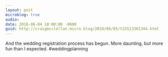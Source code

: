 ```yaml
---
layout: post
microblog: true
audio: 
date: 2010-06-04 18:00:00 -0600
guid: http://craigmcclellan.micro.blog/2010/06/05/t15513301344.html
---
```

And the wedding registration process has begun. More daunting, but more fun than I expected. #weddingplanning
